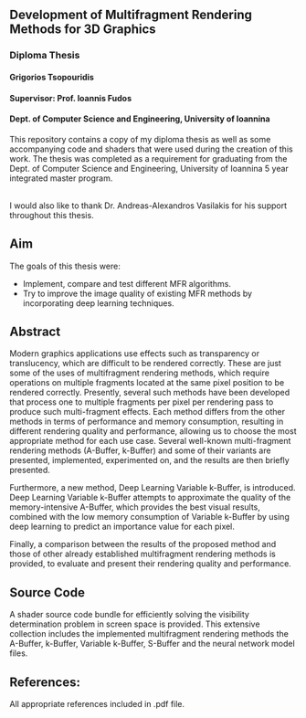 ## Development of Multifragment Rendering Methods for 3D Graphics
### Diploma Thesis
#### Grigorios Tsopouridis
#### Supervisor: Prof. Ioannis Fudos
#### Dept. of Computer Science and Engineering, University of Ioannina

This repository contains a copy of my diploma thesis as well as some accompanying code and shaders that were used during the creation of this work.
The thesis was completed as a requirement for graduating from the Dept. of Computer Science and Engineering, University of Ioannina 5 year integrated master program.

\
I would also like to thank Dr. Andreas-Alexandros Vasilakis for his support throughout this thesis.


## Aim
The goals of this thesis were:

- Implement, compare and test different MFR algorithms.
- Try to improve the image quality of existing MFR methods by incorporating deep learning techniques.

## Abstract
Modern graphics applications use effects such as transparency or translucency, which are difficult to be rendered correctly. These are just some of the uses of multifragment rendering methods, which require operations on multiple fragments located at the same pixel position to be rendered correctly. Presently, several such methods have been developed that process one to multiple fragments per pixel per rendering pass to produce such multi-fragment effects. Each method differs from the other methods in terms of performance and memory consumption, resulting in different rendering quality and performance, allowing us to choose the most appropriate method for each use case. Several well-known multi-fragment rendering methods (A-Buffer, k-Buffer) and some of their variants are presented, implemented, experimented on, and the results are then briefly presented.

Furthermore, a new method, Deep Learning Variable k-Buffer, is introduced.
Deep Learning Variable k-Buffer attempts to approximate the quality of the memory-intensive A-Buffer, which provides the best visual results, combined with the low memory consumption of Variable k-Buffer by using deep learning to predict an importance value for each pixel.

Finally, a comparison between the results of the proposed method and those of other already established multifragment rendering methods is provided, to evaluate and present their rendering quality and performance.

## Source Code
A shader source code bundle for efficiently solving the visibility determination problem in screen space is provided. This extensive collection includes the implemented multifragment rendering methods the A-Buffer, k-Buffer, Variable k-Buffer, S-Buffer and the neural network model files.


## References:
All appropriate references included in .pdf file.
